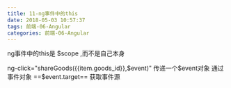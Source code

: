 ```yaml
---
title: 11-ng事件中的this
date: 2018-05-03 10:57:37
tags: 前端-06-Angular
categories: 前端-06-Angular
---
```

ng事件中的this是 $scope ,而不是自己本身

ng-click="shareGoods({{item.goods_id}},$event)" 传递一个$event对象
通过事件对象 ==$event.target==  获取事件源